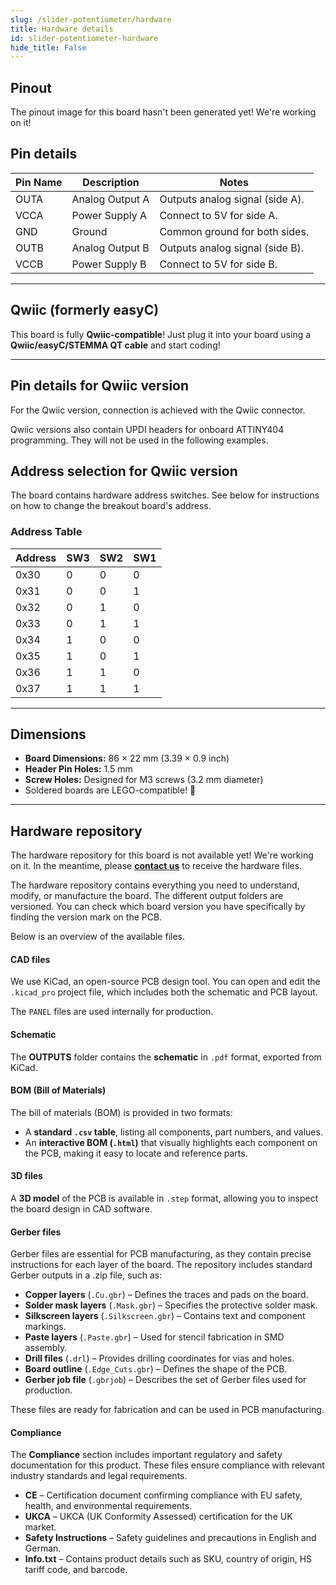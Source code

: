 ```yaml
---
slug: /slider-potentiometer/hardware 
title: Hardware details
id: slider-potentiometer-hardware 
hide_title: False
---
```


## Pinout

<ErrorBox>The pinout image for this board hasn't been generated yet! We're working on it!</ErrorBox>

## Pin details

| Pin Name | Description       | Notes                           |
|----------|-------------------|---------------------------------|
| OUTA     | Analog Output A   | Outputs analog signal (side A). |
| VCCA     | Power Supply A    | Connect to 5V for side A.       |
| GND      | Ground            | Common ground for both sides.   |
| OUTB     | Analog Output B   | Outputs analog signal (side B). |
| VCCB     | Power Supply B    | Connect to 5V for side B.       |


---

## Qwiic (formerly easyC)  

<CenteredImage src="/img/easyc_transparent.png" alt="EasyC/qwiic cable" width="550px" />
 
<InfoBox> This board is fully **Qwiic-compatible**! Just plug it into your board using a **Qwiic/easyC/STEMMA QT cable** and start coding! </InfoBox>

<QuickLink 
  title="Qwiic (formerly easyC) details and specifications" 
  description="Learn about hardware specifications, compatibility, and usage of the Qwiic connector." 
  url="/qwiic" 
/>

---

## Pin details for Qwiic version

For the Qwiic version, connection is achieved with the Qwiic connector.

<InfoBox>Qwiic versions also contain UPDI headers for onboard ATTINY404 programming. They will not be used in the following examples.</InfoBox>

<a id="addressSelection"></a>
## Address selection for Qwiic version 

The board contains hardware address switches. See below for instructions on how to change the breakout board's address.

<CenteredImage src="/img/slider-potentiometer/333131addr.jpg" alt="ADDR" width="550px" />

### Address Table

| Address | SW3 | SW2 | SW1 |
|---------|-----|-----|-----|
| 0x30    | 0   | 0   | 0   |
| 0x31    | 0   | 0   | 1   |
| 0x32    | 0   | 1   | 0   |
| 0x33    | 0   | 1   | 1   |
| 0x34    | 1   | 0   | 0   |
| 0x35    | 1   | 0   | 1   |
| 0x36    | 1   | 1   | 0   |
| 0x37    | 1   | 1   | 1   |

---

## Dimensions

- **Board Dimensions:** 86 × 22 mm (3.39 × 0.9 inch)  
- **Header Pin Holes:** 1.5 mm  
- **Screw Holes:** Designed for M3 screws (3.2 mm diameter)  
- Soldered boards are LEGO-compatible! 🧱 

---

## Hardware repository

<WarningBox>The hardware repository for this board is not available yet! We're working on it. In the meantime, please [**contact us**](https://soldered.com/contact/) to receive the hardware files.</WarningBox>

The hardware repository contains everything you need to understand, modify, or manufacture the board. The different output folders are versioned. You can check which board version you have specifically by finding the version mark on the PCB.

Below is an overview of the available files.  

#### CAD files

We use KiCad, an open-source PCB design tool. You can open and edit the `.kicad_pro` project file, which includes both the schematic and PCB layout.  

The `PANEL` files are used internally for production.  

#### Schematic

The **OUTPUTS** folder contains the **schematic** in `.pdf` format, exported from KiCad.

#### BOM (Bill of Materials)

The bill of materials (BOM) is provided in two formats:  

- A **standard `.csv` table**, listing all components, part numbers, and values.  
- An **interactive BOM (`.html`)** that visually highlights each component on the PCB, making it easy to locate and reference parts.  

#### 3D files

A **3D model** of the PCB is available in `.step` format, allowing you to inspect the board design in CAD software.  

#### Gerber files 

Gerber files are essential for PCB manufacturing, as they contain precise instructions for each layer of the board. The repository includes standard Gerber outputs in a .zip file, such as:  

- **Copper layers** (`.Cu.gbr`) – Defines the traces and pads on the board.  
- **Solder mask layers** (`.Mask.gbr`) – Specifies the protective solder mask.  
- **Silkscreen layers** (`.Silkscreen.gbr`) – Contains text and component markings.  
- **Paste layers** (`.Paste.gbr`) – Used for stencil fabrication in SMD assembly.  
- **Drill files** (`.drl`) – Provides drilling coordinates for vias and holes.  
- **Board outline** (`.Edge_Cuts.gbr`) – Defines the shape of the PCB.  
- **Gerber job file** (`.gbrjob`) – Describes the set of Gerber files used for production.  

These files are ready for fabrication and can be used in PCB manufacturing.

#### Compliance  

The **Compliance** section includes important regulatory and safety documentation for this product. These files ensure compliance with relevant industry standards and legal requirements.  

- **CE** – Certification document confirming compliance with EU safety, health, and environmental requirements.  
- **UKCA** – UKCA (UK Conformity Assessed) certification for the UK market.  
- **Safety Instructions** – Safety guidelines and precautions in English and German.  
- **Info.txt** – Contains product details such as SKU, country of origin, HS tariff code, and barcode.